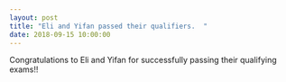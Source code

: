 ```yaml
---
layout: post
title: "Eli and Yifan passed their qualifiers.  "
date: 2018-09-15 10:00:00
---
```

Congratulations to Eli and Yifan for successfully passing their qualifying exams!! 
